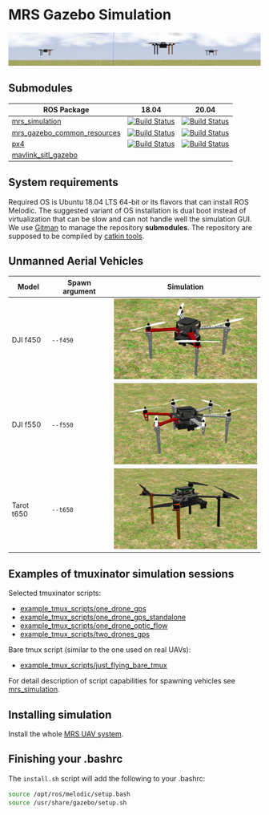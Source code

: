 # MRS Gazebo Simulation
![](.fig/thumbnail.jpg)

## Submodules

| ROS Package                                                                           | 18.04                                                                                                                                                                 | 20.04                                                                                                                                                                |
|---------------------------------------------------------------------------------------|-----------------------------------------------------------------------------------------------------------------------------------------------------------------------|----------------------------------------------------------------------------------------------------------------------------------------------------------------------|
| [mrs_simulation](https://github.com/ctu-mrs/mrs_simulation)                           | [![Build Status](https://github.com/ctu-mrs/mrs_simulation/workflows/Melodic/badge.svg)](https://github.com/ctu-mrs/mrs_simulation/actions)                           | [![Build Status](https://github.com/ctu-mrs/mrs_simulation/workflows/Noetic/badge.svg)](https://github.com/ctu-mrs/mrs_simulation/actions)                           |
| [mrs_gazebo_common_resources](https://github.com/ctu-mrs/mrs_gazebo_common_resources) | [![Build Status](https://github.com/ctu-mrs/mrs_gazebo_common_resources/workflows/Melodic/badge.svg)](https://github.com/ctu-mrs/mrs_gazebo_common_resources/actions) | [![Build Status](https://github.com/ctu-mrs/mrs_gazebo_common_resources/workflows/Noetic/badge.svg)](https://github.com/ctu-mrs/mrs_gazebo_common_resources/actions) |
| [px4](https://github.com/ctu-mrs/px4_firmware)                                        | [![Build Status](https://github.com/ctu-mrs/px4_firmware/workflows/Melodic/badge.svg)](https://github.com/ctu-mrs/px4_firmware/actions)                               | [![Build Status](https://github.com/ctu-mrs/px4_firmware/workflows/Noetic/badge.svg)](https://github.com/ctu-mrs/px4_firmware/actions)                               |
| [mavlink_sitl_gazebo](https://github.com/ctu-mrs/px4_sitl_gazebo)                     |                                                                                                                                                                       |                                                                                                                                                                      |

## System requirements

Required OS is Ubuntu 18.04 LTS 64-bit or its flavors that can install ROS Melodic.
The suggested variant of OS installation is dual boot instead of virtualization that can be slow and can not handle well the simulation GUI.
We use [Gitman](https://github.com/jacebrowning/gitman) to manage the repository **submodules**.
The repository are supposed to be compiled by [catkin tools](https://catkin-tools.readthedocs.io).

## Unmanned Aerial Vehicles

| Model      | Spawn argument | Simulation                    |
|------------|----------------|-------------------------------|
| DJI f450   | `--f450`       | ![](.fig/f450_simulation.jpg) |
| DJI f550   | `--f550`       | ![](.fig/f550_simulation.jpg) |
| Tarot t650 | `--t650`       | ![](.fig/t650_simulation.jpg) |

## Examples of tmuxinator simulation sessions

Selected tmuxinator scripts:

- [example_tmux_scripts/one_drone_gps](example_tmux_scripts/one_drone_gps)
- [example_tmux_scripts/one_drone_gps_standalone](example_tmux_scripts/one_drone_gps_standalone)
- [example_tmux_scripts/one_drone_optic_flow](example_tmux_scripts/one_drone_optic_flow)
- [example_tmux_scripts/two_drones_gps](example_tmux_scripts/two_drones_gps)

Bare tmux script (similar to the one used on real UAVs):

- [example_tmux_scripts/just_flying_bare_tmux](example_tmux_scripts/just_flying_bare_tmux)

For detail description of script capabilities for spawning vehicles see [mrs_simulation](https://github.com/ctu-mrs/mrs_simulation).

## Installing simulation

Install the whole [MRS UAV system](https://github.com/ctu-mrs/mrs_uav_system).

## Finishing your .bashrc

The `install.sh` script will add the following to your .bashrc:
```bash
source /opt/ros/melodic/setup.bash
source /usr/share/gazebo/setup.sh
```
